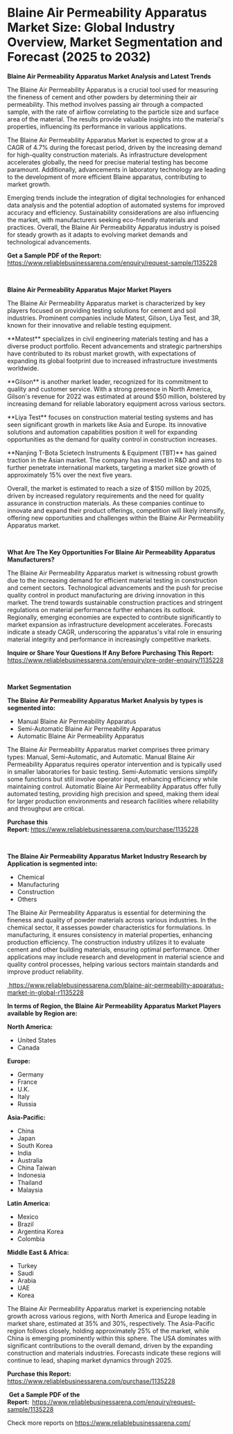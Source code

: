 <p><h1>Blaine Air Permeability Apparatus Market Size: Global Industry Overview, Market Segmentation and Forecast (2025 to 2032)</h1></p><p><strong>Blaine Air Permeability Apparatus Market Analysis and Latest Trends</strong></p>
<p><p>The Blaine Air Permeability Apparatus is a crucial tool used for measuring the fineness of cement and other powders by determining their air permeability. This method involves passing air through a compacted sample, with the rate of airflow correlating to the particle size and surface area of the material. The results provide valuable insights into the material's properties, influencing its performance in various applications.</p><p>The Blaine Air Permeability Apparatus Market is expected to grow at a CAGR of 4.7% during the forecast period, driven by the increasing demand for high-quality construction materials. As infrastructure development accelerates globally, the need for precise material testing has become paramount. Additionally, advancements in laboratory technology are leading to the development of more efficient Blaine apparatus, contributing to market growth. </p><p>Emerging trends include the integration of digital technologies for enhanced data analysis and the potential adoption of automated systems for improved accuracy and efficiency. Sustainability considerations are also influencing the market, with manufacturers seeking eco-friendly materials and practices. Overall, the Blaine Air Permeability Apparatus industry is poised for steady growth as it adapts to evolving market demands and technological advancements.</p></p>
<p><strong>Get a Sample PDF of the Report:&nbsp;</strong> <a href="https://www.reliablebusinessarena.com/enquiry/request-sample/1135228?utm_campaign=3021&utm_medium=2&utm_source=Github&utm_content=ia&utm_term=09042025&utm_id=blaine-air-permeability-apparatus">https://www.reliablebusinessarena.com/enquiry/request-sample/1135228</a></p>
<p>&nbsp;</p>
<p><strong>Blaine Air Permeability Apparatus Major Market Players</strong></p>
<p><p>The Blaine Air Permeability Apparatus market is characterized by key players focused on providing testing solutions for cement and soil industries. Prominent companies include Matest, Gilson, Liya Test, and 3R, known for their innovative and reliable testing equipment.</p><p>**Matest** specializes in civil engineering materials testing and has a diverse product portfolio. Recent advancements and strategic partnerships have contributed to its robust market growth, with expectations of expanding its global footprint due to increased infrastructure investments worldwide.</p><p>**Gilson** is another market leader, recognized for its commitment to quality and customer service. With a strong presence in North America, Gilson's revenue for 2022 was estimated at around $50 million, bolstered by increasing demand for reliable laboratory equipment across various sectors.</p><p>**Liya Test** focuses on construction material testing systems and has seen significant growth in markets like Asia and Europe. Its innovative solutions and automation capabilities position it well for expanding opportunities as the demand for quality control in construction increases.</p><p>**Nanjing T-Bota Scietech Instruments & Equipment (TBT)** has gained traction in the Asian market. The company has invested in R&D and aims to further penetrate international markets, targeting a market size growth of approximately 15% over the next five years.</p><p>Overall, the market is estimated to reach a size of $150 million by 2025, driven by increased regulatory requirements and the need for quality assurance in construction materials. As these companies continue to innovate and expand their product offerings, competition will likely intensify, offering new opportunities and challenges within the Blaine Air Permeability Apparatus market.</p></p>
<p>&nbsp;</p>
<p><strong>What Are The Key Opportunities For Blaine Air Permeability Apparatus Manufacturers?</strong></p>
<p><p>The Blaine Air Permeability Apparatus market is witnessing robust growth due to the increasing demand for efficient material testing in construction and cement sectors. Technological advancements and the push for precise quality control in product manufacturing are driving innovation in this market. The trend towards sustainable construction practices and stringent regulations on material performance further enhances its outlook. Regionally, emerging economies are expected to contribute significantly to market expansion as infrastructure development accelerates. Forecasts indicate a steady CAGR, underscoring the apparatus's vital role in ensuring material integrity and performance in increasingly competitive markets.</p></p>
<p><strong>Inquire or Share Your Questions If Any Before Purchasing This Report:</strong> <a href="https://www.reliablebusinessarena.com/enquiry/pre-order-enquiry/1135228?utm_campaign=3021&utm_medium=2&utm_source=Github&utm_content=ia&utm_term=09042025&utm_id=blaine-air-permeability-apparatus">https://www.reliablebusinessarena.com/enquiry/pre-order-enquiry/1135228</a></p>
<p>&nbsp;</p>
<p><strong>Market Segmentation</strong></p>
<p><strong>The Blaine Air Permeability Apparatus Market Analysis by types is segmented into:</strong></p>
<p><ul><li>Manual Blaine Air Permeability Apparatus</li><li>Semi-Automatic Blaine Air Permeability Apparatus</li><li>Automatic Blaine Air Permeability Apparatus</li></ul></p>
<p><p>The Blaine Air Permeability Apparatus market comprises three primary types: Manual, Semi-Automatic, and Automatic. Manual Blaine Air Permeability Apparatus requires operator intervention and is typically used in smaller laboratories for basic testing. Semi-Automatic versions simplify some functions but still involve operator input, enhancing efficiency while maintaining control. Automatic Blaine Air Permeability Apparatus offer fully automated testing, providing high precision and speed, making them ideal for larger production environments and research facilities where reliability and throughput are critical.</p></p>
<p><strong>Purchase this Report:&nbsp;</strong><a href="https://www.reliablebusinessarena.com/purchase/1135228?utm_campaign=3021&utm_medium=2&utm_source=Github&utm_content=ia&utm_term=09042025&utm_id=blaine-air-permeability-apparatus">https://www.reliablebusinessarena.com/purchase/1135228</a></p>
<p>&nbsp;</p>
<p><strong>The Blaine Air Permeability Apparatus Market Industry Research by Application is segmented into:</strong></p>
<p><ul><li>Chemical</li><li>Manufacturing</li><li>Construction</li><li>Others</li></ul></p>
<p><p>The Blaine Air Permeability Apparatus is essential for determining the fineness and quality of powder materials across various industries. In the chemical sector, it assesses powder characteristics for formulations. In manufacturing, it ensures consistency in material properties, enhancing production efficiency. The construction industry utilizes it to evaluate cement and other building materials, ensuring optimal performance. Other applications may include research and development in material science and quality control processes, helping various sectors maintain standards and improve product reliability.</p></p>
<p><a href="https://www.reliablebusinessarena.com/blaine-air-permeability-apparatus-market-in-global-r1135228?utm_campaign=3021&utm_medium=2&utm_source=Github&utm_content=ia&utm_term=09042025&utm_id=blaine-air-permeability-apparatus">&nbsp;https://www.reliablebusinessarena.com/blaine-air-permeability-apparatus-market-in-global-r1135228</a></p>
<p><strong>In terms of Region, the Blaine Air Permeability Apparatus Market Players available by Region are:</strong></p>
<p>
    <p> <strong> North America: </strong>
        <ul>
            <li>United States</li>
            <li>Canada</li>
        </ul>
        </p> 
    <p> <strong> Europe: </strong>
        <ul>
            <li>Germany</li>
            <li>France</li>
            <li>U.K.</li>
            <li>Italy</li>
            <li>Russia</li>
        </ul>
        </p> 
    <p> <strong> Asia-Pacific: </strong>
        <ul>
            <li>China</li>
            <li>Japan</li>
            <li>South Korea</li>
            <li>India</li>
            <li>Australia</li>
            <li>China Taiwan</li>
            <li>Indonesia</li>
            <li>Thailand</li>
            <li>Malaysia</li>
        </ul>
        </p> 
    <p> <strong> Latin America: </strong>
        <ul>
            <li>Mexico</li>
            <li>Brazil</li>
            <li>Argentina Korea</li>
            <li>Colombia</li>
        </ul>
        </p> 
    <p> <strong> Middle East & Africa: </strong>
        <ul>
            <li>Turkey</li>
            <li>Saudi</li>
            <li>Arabia</li>
            <li>UAE</li>
            <li>Korea</li>
        </ul>
    </p>
    </p>
<p><p>The Blaine Air Permeability Apparatus market is experiencing notable growth across various regions, with North America and Europe leading in market share, estimated at 35% and 30%, respectively. The Asia-Pacific region follows closely, holding approximately 25% of the market, while China is emerging prominently within this sphere. The USA dominates with significant contributions to the overall demand, driven by the expanding construction and materials industries. Forecasts indicate these regions will continue to lead, shaping market dynamics through 2025.</p></p>
<p><strong>Purchase this Report: </strong><a href="https://www.reliablebusinessarena.com/purchase/1135228?utm_campaign=3021&utm_medium=2&utm_source=Github&utm_content=ia&utm_term=09042025&utm_id=blaine-air-permeability-apparatus">https://www.reliablebusinessarena.com/purchase/1135228</a></p>
<p>&nbsp;<strong>Get a Sample PDF of the Report:&nbsp;&nbsp;</strong><a href="https://www.reliablebusinessarena.com/enquiry/request-sample/1135228?utm_campaign=3021&utm_medium=2&utm_source=Github&utm_content=ia&utm_term=09042025&utm_id=blaine-air-permeability-apparatus">https://www.reliablebusinessarena.com/enquiry/request-sample/1135228</a></p>
<p><strong></strong></p>
<p>Check more reports on <a href="https://www.reliablebusinessarena.com/?utm_campaign=3021&utm_medium=2&utm_source=Github&utm_content=ia&utm_term=09042025&utm_id=blaine-air-permeability-apparatus">https://www.reliablebusinessarena.com/</a></p>